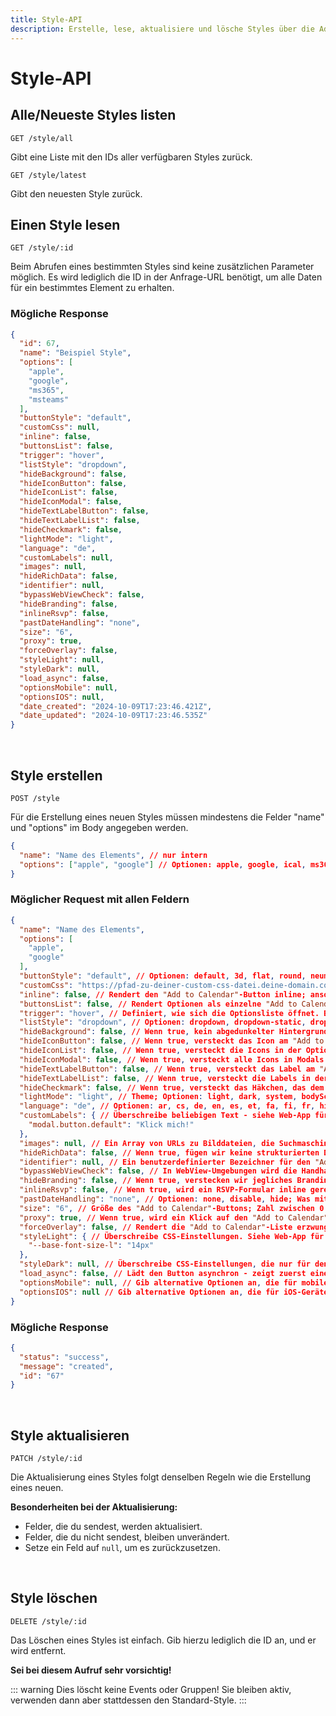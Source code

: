 ```yaml
---
title: Style-API
description: Erstelle, lese, aktualisiere und lösche Styles über die Add to Calendar PRO API für Kalender-Buttons und Event-Landing-Pages.
---
```


# Style-API

## Alle/Neueste Styles listen

```
GET /style/all
```

Gibt eine Liste mit den IDs aller verfügbaren Styles zurück.

```
GET /style/latest
```

Gibt den neuesten Style zurück.

## Einen Style lesen

```
GET /style/:id
```

Beim Abrufen eines bestimmten Styles sind keine zusätzlichen Parameter möglich. Es wird lediglich die ID in der Anfrage-URL benötigt, um alle Daten für ein bestimmtes Element zu erhalten.

### Mögliche Response

```json
{
  "id": 67,
  "name": "Beispiel Style",
  "options": [
    "apple",
    "google",
    "ms365",
    "msteams"
  ],
  "buttonStyle": "default",
  "customCss": null,
  "inline": false,
  "buttonsList": false,
  "trigger": "hover",
  "listStyle": "dropdown",
  "hideBackground": false,
  "hideIconButton": false,
  "hideIconList": false,
  "hideIconModal": false,
  "hideTextLabelButton": false,
  "hideTextLabelList": false,
  "hideCheckmark": false,
  "lightMode": "light",
  "language": "de",
  "customLabels": null,
  "images": null,
  "hideRichData": false,
  "identifier": null,
  "bypassWebViewCheck": false,
  "hideBranding": false,
  "inlineRsvp": false,
  "pastDateHandling": "none",
  "size": "6",
  "proxy": true,
  "forceOverlay": false,
  "styleLight": null,
  "styleDark": null,
  "load_async": false,
  "optionsMobile": null,
  "optionsIOS": null,
  "date_created": "2024-10-09T17:23:46.421Z",
  "date_updated": "2024-10-09T17:23:46.535Z"
}
```

<br />

## Style erstellen

```
POST /style
```

Für die Erstellung eines neuen Styles müssen mindestens die Felder "name" und "options" im Body angegeben werden.

```json
{
  "name": "Name des Elements", // nur intern
  "options": ["apple", "google"] // Optionen: apple, google, ical, ms365, msteams, outlookcom, yahoo
}
```

### Möglicher Request mit allen Feldern

```json
{
  "name": "Name des Elements",
  "options": [
    "apple",
    "google"
  ],
  "buttonStyle": "default", // Optionen: default, 3d, flat, round, neumorphism, text, date, custom (erfordert gesetztes customCSS)
  "customCss": "https://pfad-zu-deiner-custom-css-datei.deine-domain.com/style.css", // Lade deine eigene CSS-Datei (in Kombination mit buttonStyle "custom" verwenden)
  "inline": false, // Rendert den "Add to Calendar"-Button inline; ansonsten als Block
  "buttonsList": false, // Rendert Optionen als einzelne "Add to Calendar"-Buttons
  "trigger": "hover", // Definiert, wie sich die Optionsliste öffnet. Bei "hover" oder "click" (einige Kombinationen anderer Parameter erzwingen das eine oder andere!)
  "listStyle": "dropdown", // Optionen: dropdown, dropdown-static, dropup-static, overlay, modal
  "hideBackground": false, // Wenn true, kein abgedunkelter Hintergrund beim Öffnen der Optionsliste
  "hideIconButton": false, // Wenn true, versteckt das Icon am "Add to Calendar"-Button
  "hideIconList": false, // Wenn true, versteckt die Icons in der Optionsliste
  "hideIconModal": false, // Wenn true, versteckt alle Icons in Modals
  "hideTextLabelButton": false, // Wenn true, versteckt das Label am "Add to Calendar"-Button
  "hideTextLabelList": false, // Wenn true, versteckt die Labels in der Optionsliste
  "hideCheckmark": false, // Wenn true, versteckt das Häkchen, das dem "Add to Calendar"-Button hinzugefügt wird, wenn ein Event gespeichert wurde
  "lightMode": "light", // Theme; Optionen: light, dark, system, bodyScheme (reagiert auf die class "dark" oder "atcb-dark" im <html> oder <body> tag)
  "language": "de", // Optionen: ar, cs, de, en, es, et, fa, fi, fr, hi, id, it, ja, ko, nl, no, ro, pl, pt, sv, tr, vi, zh
  "customLabels": { // Überschreibe beliebigen Text - siehe Web-App für alle verfügbaren Labels
    "modal.button.default": "Klick mich!"
  },
  "images": null, // Ein Array von URLs zu Bilddateien, die Suchmaschinen und Co. als Metadaten präsentiert werden
  "hideRichData": false, // Wenn true, fügen wir keine strukturierten Daten über das Event hinzu
  "identifier": null, // Ein benutzerdefinierter Bezeichner für den "Add to Calendar"-Button, der für Tracking-Zwecke verwendet wird
  "bypassWebViewCheck": false, // In WebView-Umgebungen wird die Handhabung von ICS-Dateien normalerweise blockiert und wir zeigen eine kleine Anleitung. Wenn true, erzwingen wir trotzdem den Download. Verwenden, wenn du den Button in deine eigene, kontrollierbare App einbaust.
  "hideBranding": false, // Wenn true, verstecken wir jegliches Branding (erfordert einen Plan höher als "hobby")
  "inlineRsvp": false, // Wenn true, wird ein RSVP-Formular inline gerendert; ansonsten rendern wir einen Button, der es in einem Modal öffnet
  "pastDateHandling": "none", // Optionen: none, disable, hide; Was mit dem "Add to Calendar"-Button geschehen soll, wenn ein Event in der Vergangenheit liegt
  "size": "6", // Größe des "Add to Calendar"-Buttons; Zahl zwischen 0 und 10
  "proxy": true, // Wenn true, wird ein Klick auf den "Add to Calendar"-Button über unseren Proxy geleitet. Erforderlich für unser Tracking, um Klicks zu erfassen. Prüft den Zielkalender vorab und zeigt Alternativen und Anleitungen, falls nicht verfügbar
  "forceOverlay": false, // Rendert die "Add to Calendar"-Liste erzwungenermaßen über allen anderen Elementen. Rechenintensiv! Nur verwenden, wenn Probleme mit dem Standard-Setup auftreten
  "styleLight": { // Überschreibe CSS-Einstellungen. Siehe Web-App für alle verfügbaren Optionen, die auf dem verwendeten ButtonStyle basieren
    "--base-font-size-l": "14px"
  },
  "styleDark": null, // Überschreibe CSS-Einstellungen, die nur für den Dark-Mode gelten
  "load_async": false, // Lädt den Button asynchron - zeigt zuerst einen Platzhalter an
  "optionsMobile": null, // Gib alternative Optionen an, die für mobile Geräte verwendet werden
  "optionsIOS": null // Gib alternative Optionen an, die für iOS-Geräte verwendet werden; wenn gesetzt, zielt "optionsMobile" nur auf Android
}
```

### Mögliche Response

```json
{
  "status": "success",
  "message": "created",
  "id": "67"
}
```

<br />

## Style aktualisieren

```
PATCH /style/:id
```

Die Aktualisierung eines Styles folgt denselben Regeln wie die Erstellung eines neuen.

**Besonderheiten bei der Aktualisierung:**
- Felder, die du sendest, werden aktualisiert.
- Felder, die du nicht sendest, bleiben unverändert.
- Setze ein Feld auf `null`, um es zurückzusetzen.

<br />

## Style löschen

```
DELETE /style/:id
```

Das Löschen eines Styles ist einfach. Gib hierzu lediglich die ID an, und er wird entfernt.

**Sei bei diesem Aufruf sehr vorsichtig!**

::: warning Dies löscht keine Events oder Gruppen!
Sie bleiben aktiv, verwenden dann aber stattdessen den Standard-Style.
:::
